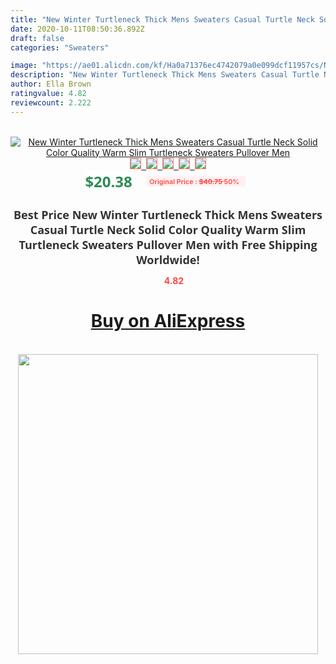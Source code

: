 ```yaml
---
title: "New Winter Turtleneck Thick Mens Sweaters Casual Turtle Neck Solid Color Quality Warm Slim Turtleneck Sweaters Pullover Men"
date: 2020-10-11T08:50:36.892Z
draft: false
categories: "Sweaters"

image: "https://ae01.alicdn.com/kf/Ha0a71376ec4742079a0e099dcf11957cs/New-Winter-Turtleneck-Thick-Mens-Sweaters-Casual-Turtle-Neck-Solid-Color-Quality-Warm-Slim-Turtleneck-Sweaters.jpg"
description: "New Winter Turtleneck Thick Mens Sweaters Casual Turtle Neck Solid Color Quality Warm Slim Turtleneck Sweaters Pullover Men"
author: Ella Brown
ratingvalue: 4.82
reviewcount: 2.222
---
```

<br>
<div style="text-align: center;">
<a href="https://s.click.aliexpress.com/e/_ASIctJ" target="_blank" rel="nofollow noopener noreferrer"><img alt="New Winter Turtleneck Thick Mens Sweaters Casual Turtle Neck Solid Color Quality Warm Slim Turtleneck Sweaters Pullover Men" class="magnifier-image" src="https://ae01.alicdn.com/kf/Ha0a71376ec4742079a0e099dcf11957cs/New-Winter-Turtleneck-Thick-Mens-Sweaters-Casual-Turtle-Neck-Solid-Color-Quality-Warm-Slim-Turtleneck-Sweaters.jpg_640x640.jpg">
<br>
<img style="border:1px solid salmon" src="https://ae01.alicdn.com/kf/Ha0a71376ec4742079a0e099dcf11957cs/New-Winter-Turtleneck-Thick-Mens-Sweaters-Casual-Turtle-Neck-Solid-Color-Quality-Warm-Slim-Turtleneck-Sweaters.jpg_120x120.jpg">&nbsp;&nbsp;<img style="border:1px solid salmon" src="https://ae01.alicdn.com/kf/H94b6d60a66924c2ab8f69f3694aa7f7fm/New-Winter-Turtleneck-Thick-Mens-Sweaters-Casual-Turtle-Neck-Solid-Color-Quality-Warm-Slim-Turtleneck-Sweaters.jpg_120x120.jpg">&nbsp;&nbsp;<img style="border:1px solid salmon" src="https://ae01.alicdn.com/kf/Hc4c237200ba54d228c36b618f7689564G/New-Winter-Turtleneck-Thick-Mens-Sweaters-Casual-Turtle-Neck-Solid-Color-Quality-Warm-Slim-Turtleneck-Sweaters.jpg_120x120.jpg">&nbsp;&nbsp;<img style="border:1px solid salmon" src="https://ae01.alicdn.com/kf/H0c450fcc828f4165b9ac12cec268a1e1L/New-Winter-Turtleneck-Thick-Mens-Sweaters-Casual-Turtle-Neck-Solid-Color-Quality-Warm-Slim-Turtleneck-Sweaters.jpg_120x120.jpg">&nbsp;&nbsp;<img style="border:1px solid salmon" src="https://ae01.alicdn.com/kf/H28541ea69dc64a0493197a3733bd6653g/New-Winter-Turtleneck-Thick-Mens-Sweaters-Casual-Turtle-Neck-Solid-Color-Quality-Warm-Slim-Turtleneck-Sweaters.jpg_120x120.jpg"></a></div><br0>
<div style="text-align: center;"><span style="background-color: white; border: 0px; box-sizing: border-box; color: seagreen; display: inline-block; font-family: &quot;open sans&quot; , &quot;arial&quot; , &quot;helvetica&quot; , sans-serif , &quot;heiti&quot;; font-size: 24px; font-stretch: inherit; font-weight: 700; line-height: inherit; margin: 0px 10px 0px 0px; padding: 0px; vertical-align: middle;">$20.38 </span>
<span style="background: rgb(255 , 241 , 241); border-radius: 3px; border: 0px; box-sizing: border-box; color: #ff4747; display: inline-block; font-family: inherit; font-size: 12px; font-stretch: inherit; font-style: inherit; font-variant: inherit; font-weight: 600; line-height: inherit; margin: 0px; padding: 2px 5px; transform: scale(0.9); vertical-align: middle;">Original Price : <b style="text-decoration: line-through;">$40.75 </b> 50%&nbsp;&nbsp;</span></div>
<h1 style="color: #333333; display: inline-block; font-family: &quot;open sans&quot; , &quot;arial&quot; , &quot;helvetica&quot; , sans-serif , &quot;heiti&quot;; font-size: 18px; font-stretch: inherit; font-weight: 700; text-align: center;">Best Price New Winter Turtleneck Thick Mens Sweaters Casual Turtle Neck Solid Color Quality Warm Slim Turtleneck Sweaters Pullover Men with Free Shipping Worldwide!</h1>
<div style="color: #ff4747; text-align: center;">
<img src="https://4.bp.blogspot.com/-M0ZcTcb-5uY/XleCXlxnR4I/AAAAAAAAAEc/OrjgMkXV1oMQFaCRZj5HQwOCBcu3w1FegCPcBGAYYCw/s1600/star.png" style="height: 15px;">&nbsp;<b>4.82</b></div>
<div class="button_cont" align="center"><a class="buynow_a" href="https://s.click.aliexpress.com/e/_ASIctJ" target="_blank" rel="nofollow noopener noreferrer"><H1>Buy on AliExpress</H1></a></div><br>
<div class="separator" style="clear: both; text-align: center;">
<img src="https://lh3.googleusercontent.com/-pTy5HemUv9M/XlePHvY0dAI/AAAAAAAAAE4/0nX5iRUoIWY8eMW9Dpxeirr157OZliDIgCLcBGAsYHQ/s1600/badge.gif" width="480">
</div>
